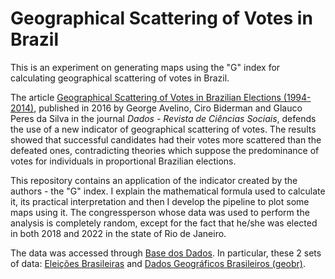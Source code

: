 # Geographical Scattering of Votes in Brazil

This is an experiment on generating maps using the "G" index for calculating geographical scattering of votes in Brazil. 

The article [Geographical Scattering of Votes in Brazilian Elections (1994-2014)](https://www.scielo.br/j/dados/a/FjxvsM9jJPfVhX58gKLrgpv/?lang=pt), published in 2016 by George Avelino, Ciro Biderman and Glauco Peres da Silva in the journal *Dados - Revista de Ciências Sociais*, defends the use of a new indicator of geographical scattering of votes. The results showed that successful candidates had their votes more scattered than the defeated ones, contradicting theories which suppose the predominance of votes for individuals in proportional Brazilian elections.

This repository contains an application of the indicator created by the authors - the "G" index. I explain the mathematical formula used to calculate it, its practical interpretation and then I develop the pipeline to plot some maps using it. The congressperson whose data was used to perform the analysis is completely random, except for the fact that he/she was elected in both 2018 and 2022 in the state of Rio de Janeiro.

The data was accessed through [Base dos Dados](). In particular, these 2 sets of data: [Eleições Brasileiras](https://basedosdados.org/dataset/br-tse-eleicoes?bdm_table=bens_candidato) and [Dados Geográficos Brasileiros (geobr)](https://basedosdados.org/dataset/br-geobr-mapas?bdm_table=setor_censitario_2010).


<div class="repo-card" data-repo="felipelmc/Geographical-Scattering-of-Votes" data-theme="github_dark"></div>
